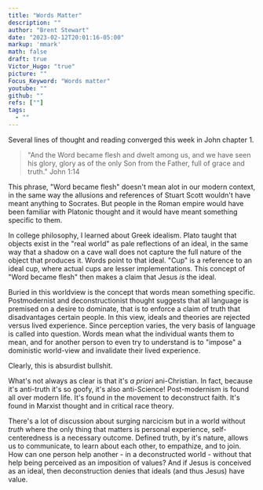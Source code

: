 ```yaml
---
title: "Words Matter"
description: ""
author: "Brent Stewart"
date: "2023-02-12T20:01:16-05:00"
markup: 'mmark'
math: false
draft: true
Victor_Hugo: "true"
picture: ""
Focus_Keyword: "Words matter"
youtube: ""
github: ""
refs: [""]
tags:
  - ""
---
```

Several lines of thought and reading converged this week in John chapter 1.

> "And the Word became flesh and dwelt among us, and we have seen his glory, glory as of the only Son from the Father, full of grace and truth."  John 1:14

This phrase, "Word became flesh" doesn't mean alot in our modern context, in the same way the allusions and references of Stuart Scott wouldn't have meant anything to Socrates.  But people in the Roman empire would have been familiar with Platonic thought and it would have meant something specific to them.

In college philosophy, I learned about Greek idealism.  Plato taught that objects exist in the "real world" as pale reflections of an ideal, in the same way that a shadow on a cave wall does not capture the full nature of the object that produces it.  Words point to that ideal.  "Cup" is a reference to an ideal cup, where actual cups are lesser implementations.  This concept of "Word became flesh" then makes a claim that Jesus _is_ the ideal.

Buried in this worldview is the concept that words mean something specific.  Postmodernist and deconstructionist thought suggests that all language is premised on a desire to dominate, that is to enforce a claim of truth that disadvantages certain people.  In this view, ideals and theories are rejected versus lived experience.  Since perception varies, the very basis of language is called into question.  Words mean what the individual wants them to mean, and for another person to even try to understand is to "impose" a doministic world-view and invalidate their lived experience.

Clearly, this is absurdist bullshit.

What's not always as clear is that it's _a priori_ ani-Christian.  In fact, because it's anti-truth it's so goofy, it's also anti-Science!  Post-modernism is found all over modern life.  It's found in the movement to deconstruct faith.  It's found in Marxist thought and in critical race theory.

There's a lot of discussion about surging narcicism but in a world without _truth_ where the only thing that matters is personal experience, self-centeredness is a necessary outcome.  Defined truth, by it's nature, allows us to communicate, to learn about each other, to empathize, and to join.  How can one person help another - in a deconstructed world - without that help being perceived as an imposition of values?  And if Jesus is conceived as an ideal, then deconstruction denies that ideals (and thus Jesus) have value.
